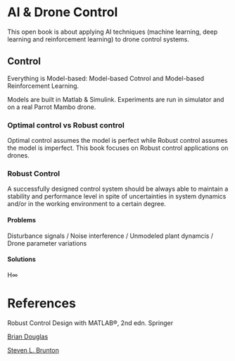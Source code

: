 # AI & Drone Control 
This open book is about applying AI techniques (machine learning, deep learning and reinforcement learning) to drone control systems. 

## Control
Everything is Model-based: Model-based Cotnrol and Model-based Reinforcement Learning. 

Models are built in Matlab & Simulink. Experiments are run in simulator and on a real Parrot Mambo drone. 

### Optimal control vs Robust control
Optimal control assumes the model is perfect while Robust control assumes the model is imperfect. This book focuses on Robust control applications on drones. 

### Robust Control
A successfully designed control system should be always able to maintain a stability and performance level in spite of uncertainties in system dynamics and/or in the working environment to a certain degree. 

#### Problems
Disturbance  signals / Noise interference / Unmodeled plant dynamcis / Drone parameter variations

#### Solutions
H∞

# References

Robust Control Design with MATLAB®, 2nd edn. Springer

[Brian Douglas](https://engineeringmedia.com/videos)

[Steven L. Brunton](https://www.youtube.com/watch?v=oulLR06lj_E&list=PLMrJAkhIeNNQkv98vuPjO2X2qJO_UPeWR)
